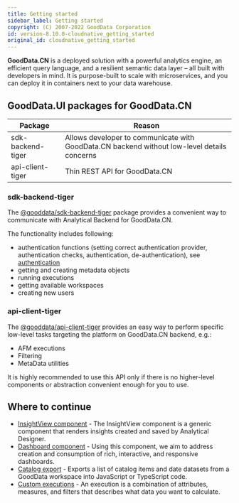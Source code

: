 ```yaml
---
title: Getting started
sidebar_label: Getting started
copyright: (C) 2007-2022 GoodData Corporation
id: version-8.10.0-cloudnative_getting_started
original_id: cloudnative_getting_started
---
```


**GoodData.CN** is a deployed solution with a powerful analytics engine, an efficient query language, and a resilient semantic data layer – all built with developers in mind. It is purpose-built to scale with microservices, and you can deploy it in containers next to your data warehouse.

## GoodData.UI packages for GoodData.CN

| Package | Reason |
|---------|-----------------|
| sdk-backend-tiger | Allows developer to communicate with GoodData.CN backend without low-level details concerns |
| api-client-tiger  | Thin REST API for GoodData.CN |

### sdk-backend-tiger

The [@gooddata/sdk-backend-tiger](https://www.npmjs.com/package/@gooddata/sdk-backend-tiger) package provides a convenient way to communicate with Analytical Backend for GoodData.CN.

The functionality includes following:

- authentication functions (setting correct authentication provider, authentication checks, authentication, de-authentication), see [authentication](06_cloudnative__authentication.md)
- getting and creating metadata objects
- running executions
- getting available workspaces
- creating new users

### api-client-tiger

The [@gooddata/api-client-tiger](https://www.npmjs.com/package/@gooddata/api-client-tiger) provides an easy way to perform specific low-level tasks targeting the platform on GoodData.CN backend, e.g.: 

- AFM executions
- Filtering
- MetaData utilities

It is highly recommended to use this API only if there is no higher-level components or abstraction convenient enough for you to use.

## Where to continue

- [InsightView component](10_vis__insight_view.md) - The InsightView component is a generic component that renders insights created and saved by Analytical Designer.
- [Dashboard component](18_dashboard_component.md) - Using this component, we aim to address creation and consumption of rich, interactive, and responsive dashboards.
- [Catalog export](02_start__catalog_export.md) - Exports a list of catalog items and date datasets from a GoodData workspace into JavaScript or TypeScript code.
- [Custom executions](50_custom__execution.md) - An execution is a combination of attributes, measures, and filters that describes what data you want to calculate.